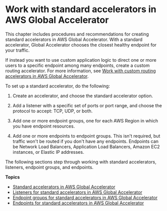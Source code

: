 # Work with standard accelerators in AWS Global Accelerator<a name="work-with-standard-accelerators"></a>

This chapter includes procedures and recommendations for creating standard accelerators in AWS Global Accelerator\. With a standard accelerator, Global Accelerator chooses the closest healthy endpoint for your traffic\.

If instead you want to use custom application logic to direct one or more users to a specific endpoint among many endpoints, create a custom routing accelerator\. For more information, see [Work with custom routing accelerators in AWS Global Accelerator](work-with-custom-routing-accelerators.md)\.

To set up a standard accelerator, do the following:

1. Create an accelerator, and choose the standard accelerator option\.

1. Add a listener with a specific set of ports or port range, and choose the protocol to accept: TCP, UDP, or both\.

1. Add one or more endpoint groups, one for each AWS Region in which you have endpoint resources\.

1. Add one or more endpoints to endpoint groups\. This isn't required, but traffic won't be routed if you don't have any endpoints\. Endpoints can be Network Load Balancers, Application Load Balancers, Amazon EC2 instances, or Elastic IP addresses\.

The following sections step through working with standard accelerators, listeners, endpoint groups, and endpoints\.

**Topics**
+ [Standard accelerators in AWS Global Accelerator](about-accelerators.md)
+ [Listeners for standard accelerators in AWS Global Accelerator](about-listeners.md)
+ [Endpoint groups for standard accelerators in AWS Global Accelerator](about-endpoint-groups.md)
+ [Endpoints for standard accelerators in AWS Global Accelerator](about-endpoints.md)